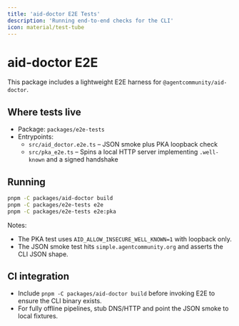 ```yaml
---
title: 'aid-doctor E2E Tests'
description: 'Running end-to-end checks for the CLI'
icon: material/test-tube
---
```


# aid-doctor E2E

This package includes a lightweight E2E harness for `@agentcommunity/aid-doctor`.

## Where tests live

- Package: `packages/e2e-tests`
- Entrypoints:
  - `src/aid_doctor.e2e.ts` – JSON smoke plus PKA loopback check
  - `src/pka_e2e.ts` – Spins a local HTTP server implementing `.well-known` and a signed handshake

## Running

```bash
pnpm -C packages/aid-doctor build
pnpm -C packages/e2e-tests e2e
pnpm -C packages/e2e-tests e2e:pka
```

Notes:

- The PKA test uses `AID_ALLOW_INSECURE_WELL_KNOWN=1` with loopback only.
- The JSON smoke test hits `simple.agentcommunity.org` and asserts the CLI JSON shape.

## CI integration

- Include `pnpm -C packages/aid-doctor build` before invoking E2E to ensure the CLI binary exists.
- For fully offline pipelines, stub DNS/HTTP and point the JSON smoke to local fixtures.
